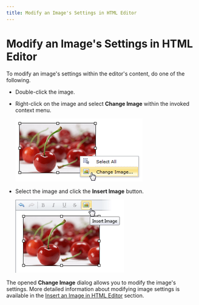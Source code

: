 ```yaml
---
title: Modify an Image's Settings in HTML Editor
---
```

# Modify an Image's Settings in HTML Editor
To modify an image's settings within the editor's content, do one of the following.
* Double-click the image.
* Right-click on the image and select **Change Image** within the invoked context menu.
	
	![ASPxHtmlEditor-Images-Modifying-ContextMenu](../../../images/Img7389.png)
* Select the image and click the **Insert Image** button.
	
	![ASPxHtmlEditor-Images-Modifying-Button](../../../images/Img7388.png)

The opened **Change Image** dialog allows you to modify the image's settings. More detailed information about modifying image settings is available in the [Insert an Image in HTML Editor](../../../../interface-elements-for-web/articles/html-editor/working-with-images/insert-an-image-in-html-editor.md) section.